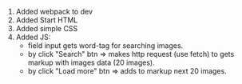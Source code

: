 1) Added webpack to dev
2) Added Start HTML
3) Added simple CSS
4) Added JS:
    - field input gets word-tag for searching images.
    - by click "Search" btn => makes http request (use fetch) to gets markup with images data (20 images).
    - by click "Load more" btn => adds to markup next 20 images.